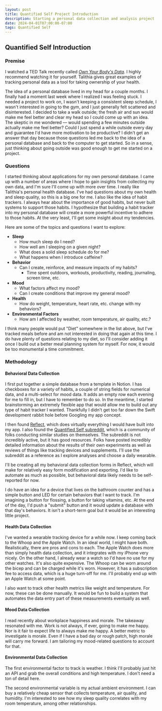 ```yaml
---
layout: post
title: Quantified Self Project Introduction
description: Starting a personal data collection and analysis project
date: 2024-04-01T07:00:00-07:00
tags: Quantified Self
---
```


## Quantified Self Introduction

### Premise

I watched a TED Talk recently called [*Own Your Body's Data*](https://www.youtube.com/watch?v=_GMVTJ9ZKVc). I highly recommend watching it for yourself. Talithia gives great examples of tracking personal data as a tool for taking ownership of your health. 

The idea of a personal database lived in my head for a couple months. I finally had a moment last week where I realized I was feeling stuck. I needed a project to work on, I wasn't keeping a consistent sleep schedule, I wasn't interested in going to the gym, and I just generally felt scattered and disinterested. I decided to take a walk outside; the fresh air and sun would make me feel better and clear my head so I could come up with an idea. The skeptic in me wondered &mdash; would spending a few minutes outside actually make me feel better? Could I just spend a while outside every day and guarantee I'd have more motivation to be productive? I didn't get an answer that day because those questions led me back to the idea of a personal database and back to the computer to get started. So in a sense, just thinking about going outside was good enough to get me started on a project.

### Questions

I started thinking about applications for my own personal database. I came up with a number of areas where I hope to gain insights from collecting my own data, and I'm sure I'll come up with more over time. I really like Talithia's personal health database. I've had questions about my own health and sleep quality, so this is a big one for me. I also like the idea of habit trackers. I always hear about the importance of good habits, but never built systems to support those habits. I hypothesize that building a habit tracker into my personal database will create a more powerful incentive to adhere to those habits. At the very least, I'll get some insight about my tendencies. 

Here are some of the topics and questions I want to explore:

- **Sleep**
    - How much sleep do I need? 
    - How well am I sleeping on a given night?
    - What does a solid sleep schedule do for me?
    - What happens when I introduce caffeine?
- **Behavior**
    - Can I create, reinforce, and measure impacts of my habits?
        - Time spent outdoors, workouts, productivity, reading, journaling, screen time, etc.
- **Mood**
    - What factors affect my mood? 
    - Can I create conditions that improve my general mood?
- **Health**
    - How do weight, temperature, heart rate, etc. change with my behaviors?
- **Environmental Factors**
    - How am I affected by weather, room temperature, air quality, etc.?

I think many people would put "Diet" somewhere in the list above, but I've tracked meals before and am not interested in doing that again at this time. I do have plenty of questions relating to my diet, so I'll consider adding it once I build out a better meal planning system for myself. For now, it would be too monumental a time commitment.


### Methodology


#### Behavioral Data Collection

I first put together a simple database from a template in Notion. I has checkboxes for a variety of habits, a couple of string fields for numerical data, and a multi-select for mood data. It adds an empty row each evening for me to fill in, but I have to remember to do so. In the meantime, I started brainstorming an extremely flexible app that would allow me to build out any type of habit tracker I wanted. Thankfully I didn't get too far down the Swift development rabbit hole before Googling my app concept.

I then found [Reflect](https://www.reddit.com/r/QuantifiedSelf/comments/179mlh0/reflect_ios_app_to_track_anything/), which does virtually everything I would have built into my app. I also found the [Quantified Self subreddit](https://www.reddit.com/r/QuantifiedSelf/), which is a community of folks conducting similar studies on themselves. The subreddit is not incredibly active, but it has good resources. Folks have posted incredibly detailed information about the results of their own experiments as well as reviews of things like tracking devices and supplements. I'll use the subreddit as a reference as I explore analyses and choose a daily wearable.

I'll be creating all my behavioral data collection forms in Reflect, which will make for relatively easy form modification and exporting. I'd like to automate as much as possible, but behavioral data likely needs to be self-reported for now.

I do have an idea for a device that lives on the bathroom counter and has a simple button and LED for certain behaviors that I want to track. I'm imagining a button for flossing, a button for taking vitamins, etc. At the end of the day, I'd push a "submit" button and it would update a database with that day's behaviors. It isn't a short-term goal but it would be an interesting little project.

#### Health Data Collection

I've wanted a wearable tracking device for a while now. I keep coming back to the Whoop and the Apple Watch. In an ideal world, I might have both. Realistically, there are pros and cons to each. The Apple Watch does more than simply health data collection, and it integrates with my iPhone very nicely. On the other hand, I already wear a watch so I'd have no use for my other watches. It's also quite expensive. The Whoop can be worn around the bicep and can be charged while it's worn. However, it has a subscription fee to access data, which is a huge turn-off for me. I'll probably end up with an Apple Watch at some point.

I also want to track other health metrics like weight and temperature. For now, these can be done manually. It would be fun to build a system that automates the data entry part of these measurements eventually as well.

#### Mood Data Collection

I read recently about workplace happiness and morale. The takeaway resonated with me. Work is not always, if ever, going to make me happy. Nor is it fair to expect life to always make me happy. A better metric to investigate is morale. Even if I have a bad day or rough patch, high morale will carry me forward. I am tailoring my mood-related questions to account for that.

#### Environmental Data Collection

The first environmental factor to track is weather. I think I'll probably just hit an API and grab the overall conditions and high temperature. I don't need a ton of detail here.

The second environmental variable is my actual ambient environment. I can buy a relatively cheap sensor that collects temperature, air quality, and humidity. I'm interested to see how my sleep quality correlates with my room temperature, among other relationships.





